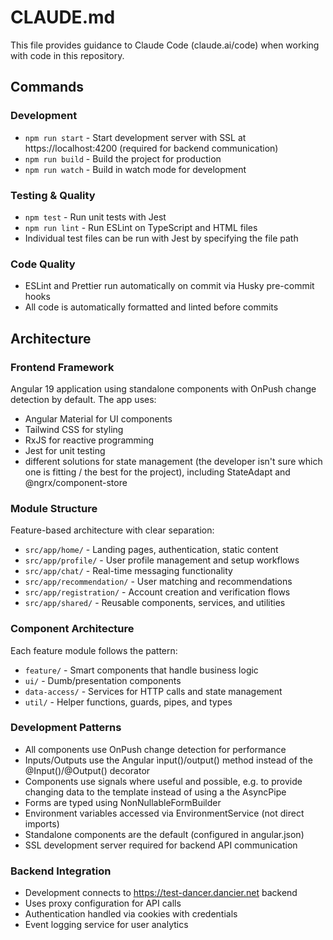# CLAUDE.md

This file provides guidance to Claude Code (claude.ai/code) when working with code in this repository.

## Commands

### Development

- `npm run start` - Start development server with SSL at https://localhost:4200 (required for backend communication)
- `npm run build` - Build the project for production
- `npm run watch` - Build in watch mode for development

### Testing & Quality

- `npm test` - Run unit tests with Jest
- `npm run lint` - Run ESLint on TypeScript and HTML files
- Individual test files can be run with Jest by specifying the file path

### Code Quality

- ESLint and Prettier run automatically on commit via Husky pre-commit hooks
- All code is automatically formatted and linted before commits

## Architecture

### Frontend Framework

Angular 19 application using standalone components with OnPush change detection by default. The app uses:

- Angular Material for UI components
- Tailwind CSS for styling
- RxJS for reactive programming
- Jest for unit testing
- different solutions for state management (the developer isn't sure which one is fitting / the best for the project), including StateAdapt and @ngrx/component-store

### Module Structure

Feature-based architecture with clear separation:

- `src/app/home/` - Landing pages, authentication, static content
- `src/app/profile/` - User profile management and setup workflows
- `src/app/chat/` - Real-time messaging functionality
- `src/app/recommendation/` - User matching and recommendations
- `src/app/registration/` - Account creation and verification flows
- `src/app/shared/` - Reusable components, services, and utilities

### Component Architecture

Each feature module follows the pattern:

- `feature/` - Smart components that handle business logic
- `ui/` - Dumb/presentation components
- `data-access/` - Services for HTTP calls and state management
- `util/` - Helper functions, guards, pipes, and types

### Development Patterns

- All components use OnPush change detection for performance
- Inputs/Outputs use the Angular ìnput()/output() method instead of the @Input()/@Output() decorator
- Components use signals where useful and possible, e.g. to provide changing data to the template instead of using a the AsyncPipe
- Forms are typed using NonNullableFormBuilder
- Environment variables accessed via EnvironmentService (not direct imports)
- Standalone components are the default (configured in angular.json)
- SSL development server required for backend API communication

### Backend Integration

- Development connects to https://test-dancer.dancier.net backend
- Uses proxy configuration for API calls
- Authentication handled via cookies with credentials
- Event logging service for user analytics
